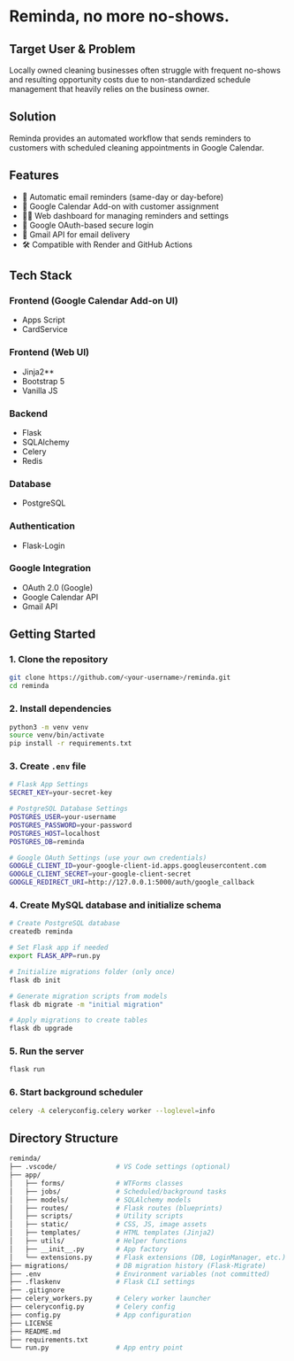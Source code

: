 # Reminda, no more no-shows.

## Target User & Problem

Locally owned cleaning businesses often struggle with frequent no-shows and resulting opportunity costs due to non-standardized schedule management that heavily relies on the business owner.

## Solution

Reminda provides an automated workflow that sends reminders to customers with scheduled cleaning appointments in Google Calendar.

## Features

- 🔔 Automatic email reminders (same-day or day-before)
- 📅 Google Calendar Add-on with customer assignment
- 🧑‍💻 Web dashboard for managing reminders and settings
- 🔐 Google OAuth-based secure login
- 💌 Gmail API for email delivery
- 🛠️ Compatible with Render and GitHub Actions

## Tech Stack

### Frontend (Google Calendar Add-on UI)
- Apps Script
- CardService

### Frontend (Web UI)
- Jinja2**
- Bootstrap 5
- Vanilla JS

### Backend
- Flask
- SQLAlchemy
- Celery
- Redis

### Database
- PostgreSQL

### Authentication
- Flask-Login

### Google Integration
- OAuth 2.0 (Google)
- Google Calendar API
- Gmail API

## Getting Started

### 1. Clone the repository

```bash
git clone https://github.com/<your-username>/reminda.git
cd reminda
```

### 2. Install dependencies

```bash
python3 -m venv venv
source venv/bin/activate
pip install -r requirements.txt
```

### 3. Create `.env` file

```bash
# Flask App Settings
SECRET_KEY=your-secret-key

# PostgreSQL Database Settings
POSTGRES_USER=your-username
POSTGRES_PASSWORD=your-password
POSTGRES_HOST=localhost
POSTGRES_DB=reminda

# Google OAuth Settings (use your own credentials)
GOOGLE_CLIENT_ID=your-google-client-id.apps.googleusercontent.com
GOOGLE_CLIENT_SECRET=your-google-client-secret
GOOGLE_REDIRECT_URI=http://127.0.0.1:5000/auth/google_callback
```

### 4. Create MySQL database and initialize schema

```bash
# Create PostgreSQL database
createdb reminda

# Set Flask app if needed
export FLASK_APP=run.py

# Initialize migrations folder (only once)
flask db init

# Generate migration scripts from models
flask db migrate -m "initial migration"

# Apply migrations to create tables
flask db upgrade
```

### 5. Run the server

```bash
flask run
```

### 6. Start background scheduler

```bash
celery -A celeryconfig.celery worker --loglevel=info
```

## Directory Structure

```bash
reminda/
├── .vscode/               # VS Code settings (optional)
├── app/
│   ├── forms/             # WTForms classes
│   ├── jobs/              # Scheduled/background tasks
│   ├── models/            # SQLAlchemy models
│   ├── routes/            # Flask routes (blueprints)
│   ├── scripts/           # Utility scripts
│   ├── static/            # CSS, JS, image assets
│   ├── templates/         # HTML templates (Jinja2)
│   ├── utils/             # Helper functions
│   ├── __init__.py        # App factory
│   └── extensions.py      # Flask extensions (DB, LoginManager, etc.)
├── migrations/            # DB migration history (Flask-Migrate)
├── .env                   # Environment variables (not committed)
├── .flaskenv              # Flask CLI settings
├── .gitignore
├── celery_workers.py      # Celery worker launcher
├── celeryconfig.py        # Celery config
├── config.py              # App configuration
├── LICENSE
├── README.md
├── requirements.txt
└── run.py                 # App entry point
```